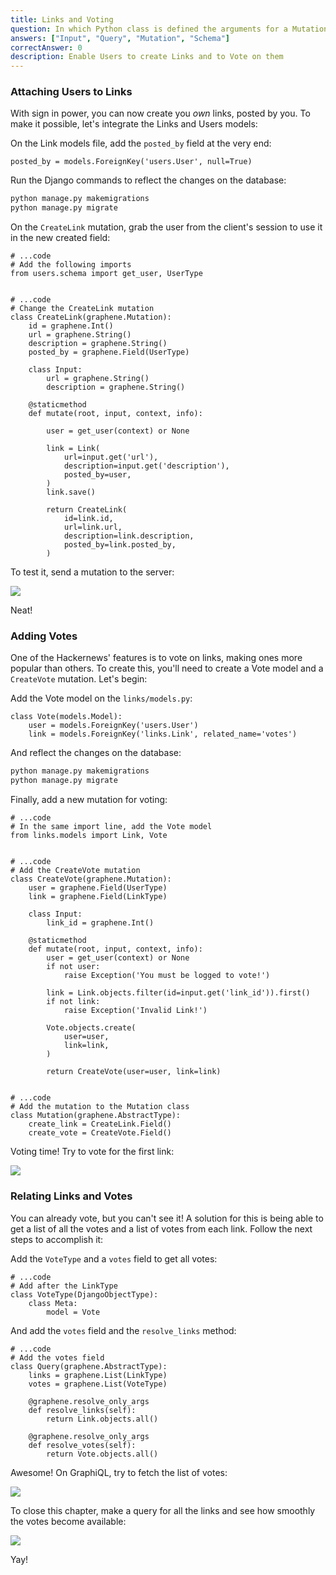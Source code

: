 ```yaml
---
title: Links and Voting
question: In which Python class is defined the arguments for a Mutation?
answers: ["Input", "Query", "Mutation", "Schema"]
correctAnswer: 0
description: Enable Users to create Links and to Vote on them
---
```


### Attaching Users to Links
With sign in power, you can now create you *own* links, posted by you. To make it possible, let's integrate the Links and Users models:

<Instruction>

On the Link models file, add the `posted_by` field at the very end:

```python(path=".../graphql-python/hackernews/links/models.py")
posted_by = models.ForeignKey('users.User', null=True)
```

</Instruction>

<Instruction>

Run the Django commands to reflect the changes on the database:

```bash
python manage.py makemigrations
python manage.py migrate
```

</Instruction>

<Instruction>

On the `CreateLink` mutation, grab the user from the client's session to use it in the new created field:

```python(path=".../graphql-python/hackernews/links/schema.py")
# ...code
# Add the following imports
from users.schema import get_user, UserType


# ...code
# Change the CreateLink mutation
class CreateLink(graphene.Mutation):
    id = graphene.Int()
    url = graphene.String()
    description = graphene.String()
    posted_by = graphene.Field(UserType)

    class Input:
        url = graphene.String()
        description = graphene.String()

    @staticmethod
    def mutate(root, input, context, info):

        user = get_user(context) or None

        link = Link(
            url=input.get('url'),
            description=input.get('description'),
            posted_by=user,
        )
        link.save()

        return CreateLink(
            id=link.id,
            url=link.url,
            description=link.description,
            posted_by=link.posted_by,
        )
```

</Instruction>

To test it, send a mutation to the server:

![](http://i.imgur.com/9JMnRWf.png)

Neat!

### Adding Votes
One of the Hackernews' features is to vote on links, making ones more popular than others. To create this, you'll need to create a Vote model and a `CreateVote` mutation. Let's begin:

<Instruction>

Add the Vote model on the `links/models.py`:

```python(path=".../graphql-python/hackernews/links/schema.py")
class Vote(models.Model):
    user = models.ForeignKey('users.User')
    link = models.ForeignKey('links.Link', related_name='votes')
```

</Instruction>

<Instruction>

And reflect the changes on the database:

```bash
python manage.py makemigrations
python manage.py migrate
```

</Instruction>

<Instruction>

Finally, add a new mutation for voting:

```python(path=".../graphql-python/hackernews/links/schema.py")
# ...code
# In the same import line, add the Vote model
from links.models import Link, Vote


# ...code
# Add the CreateVote mutation
class CreateVote(graphene.Mutation):
    user = graphene.Field(UserType)
    link = graphene.Field(LinkType)

    class Input:
        link_id = graphene.Int()

    @staticmethod
    def mutate(root, input, context, info):
        user = get_user(context) or None
        if not user:
            raise Exception('You must be logged to vote!')

        link = Link.objects.filter(id=input.get('link_id')).first()
        if not link:
            raise Exception('Invalid Link!')

        Vote.objects.create(
            user=user,
            link=link,
        )

        return CreateVote(user=user, link=link)


# ...code
# Add the mutation to the Mutation class
class Mutation(graphene.AbstractType):
    create_link = CreateLink.Field()
    create_vote = CreateVote.Field()
```

</Instruction>

Voting time! Try to vote for the first link:

![](http://i.imgur.com/ih72ZmP.png)

### Relating Links and Votes
You can already vote, but you can't see it! A solution for this is being able to get a list of all the votes and a list of votes from each link. Follow the next steps to accomplish it:

<Instruction>

Add the `VoteType` and a `votes` field to get all votes:

```python(path=".../graphql-python/hackernews/links/schema.py")
# ...code
# Add after the LinkType
class VoteType(DjangoObjectType):
    class Meta:
        model = Vote
```

</Instruction>

<Instruction>

And add the `votes` field and the `resolve_links` method:

```python(path=".../graphql-python/hackernews/links/schema.py")
# ...code
# Add the votes field
class Query(graphene.AbstractType):
    links = graphene.List(LinkType)
    votes = graphene.List(VoteType)

    @graphene.resolve_only_args
    def resolve_links(self):
        return Link.objects.all()

    @graphene.resolve_only_args
    def resolve_votes(self):
        return Vote.objects.all()
```

</Instruction>

Awesome! On GraphiQL, try to fetch the list of votes:

![](http://i.imgur.com/mkb5w1z.png)

To close this chapter, make a query for all the links and see how smoothly the votes become available:

![](http://i.imgur.com/uGMWHxV.png)

Yay!
